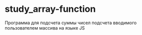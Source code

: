 # study_array-function
Программа для подсчета суммы чисел подсчета вводимого пользователем массива на языке JS
